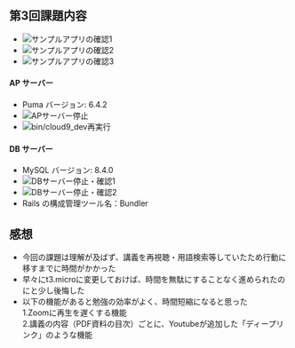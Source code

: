 ## 第3回課題内容

* ![サンプルアプリの確認1](image/サンプルアプリの確認)
* ![サンプルアプリの確認2](image/サンプルアプリの確認2)
* ![サンプルアプリの確認3](image/サンプルアプリの確認3)

#### AP サーバー
* Puma バージョン: 6.4.2
* ![APサーバー停止](image/APサーバー停止)
* ![bin/cloud9_dev再実行](image/bin/cloud9_dev再実行)

#### DB サーバー  
* MySQL バージョン: 8.4.0 
* ![DBサーバー停止・確認1](image/DBサーバー停止・確認)
* ![DBサーバー停止・確認2](image/Can'tconnecttolocalMySQLserver)
* Rails の構成管理ツール名：Bundler


## 感想
* 今回の課題は理解が及ばず、講義を再視聴・用語検索等していたため行動に移すまでに時間がかかった
* 早々にt3.microに変更しておけば、時間を無駄にすることなく進められたのにと少し後悔した
* 以下の機能があると勉強の効率がよく、時間短縮になると思った   
1.Zoomに再生を遅くする機能  
2.講義の内容（PDF資料の目次）ごとに、Youtubeが追加した「ディープリンク」のような機能

